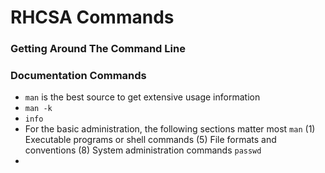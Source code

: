 # RHCSA Commands
### Getting Around The Command Line
### Documentation Commands
 - `man` is the best source to get extensive usage information
 - `man -k`
 - `info`
 - For the basic administration, the following sections matter most `man` (1) Executable programs or shell commands (5) File formats and conventions (8) System administration commands `passwd` 
- 
